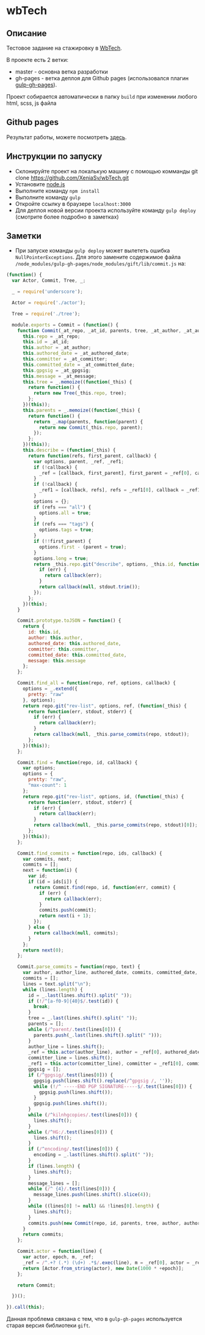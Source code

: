 # wbTech
## Описание
Тестовое задание на стажировку в [WbTech](https://wbtech.ru/).

В проекте есть 2 ветки:
* master - основна ветка разработки
* gh-pages - ветка деплоя для Github pages (использовался плагин [gulp-gh-pages](https://www.npmjs.com/package/gulp-gh-pages)).

Проект собирается автоматически в папку `build` при изменении любого html, scss, js файла

## Github pages
Результат работы, можете посмотреть [здесь](https://xeniasv.github.io/wbTech/).

## Инструкции по запуску
* Склонируйте проект на локалькую машину с помощью комманды git clone https://github.com/XeniaSv/wbTech.git
* Установите [node.js](https://nodejs.org/en/)
* Выполните команду `npm install`
* Выполните команду `gulp`
* Откройте ссылку в браузере `localhost:3000`
* Для деплоя новой версии проекта используйте команду `gulp deploy` (смотрите более подробно в заметках)

## Заметки
* При запуске команды `gulp deploy` может вылететь ошибка `NullPointerExceptions`. Для этого замените содержимое файла `/node_modules/gulp-gh-pages/node_modules/gift/lib/commit.js` на:
``` js
(function() {
  var Actor, Commit, Tree, _;

  _ = require('underscore');

  Actor = require('./actor');

  Tree = require('./tree');

  module.exports = Commit = (function() {
    function Commit(_at_repo, _at_id, parents, tree, _at_author, _at_authored_date, _at_committer, _at_committed_date, _at_gpgsig, _at_message) {
      this.repo = _at_repo;
      this.id = _at_id;
      this.author = _at_author;
      this.authored_date = _at_authored_date;
      this.committer = _at_committer;
      this.committed_date = _at_committed_date;
      this.gpgsig = _at_gpgsig;
      this.message = _at_message;
      this.tree = _.memoize((function(_this) {
        return function() {
          return new Tree(_this.repo, tree);
        };
      })(this));
      this.parents = _.memoize((function(_this) {
        return function() {
          return _.map(parents, function(parent) {
            return new Commit(_this.repo, parent);
          });
        };
      })(this));
      this.describe = (function(_this) {
        return function(refs, first_parent, callback) {
          var options, parent, _ref, _ref1;
          if (!callback) {
            _ref = [callback, first_parent], first_parent = _ref[0], callback = _ref[1];
          }
          if (!callback) {
            _ref1 = [callback, refs], refs = _ref1[0], callback = _ref1[1];
          }
          options = {};
          if (refs === "all") {
            options.all = true;
          }
          if (refs === "tags") {
            options.tags = true;
          }
          if (!!first_parent) {
            options.first - (parent = true);
          }
          options.long = true;
          return _this.repo.git("describe", options, _this.id, function(err, stdout, stderr) {
            if (err) {
              return callback(err);
            }
            return callback(null, stdout.trim());
          });
        };
      })(this);
    }

    Commit.prototype.toJSON = function() {
      return {
        id: this.id,
        author: this.author,
        authored_date: this.authored_date,
        committer: this.committer,
        committed_date: this.committed_date,
        message: this.message
      };
    };

    Commit.find_all = function(repo, ref, options, callback) {
      options = _.extend({
        pretty: "raw"
      }, options);
      return repo.git("rev-list", options, ref, (function(_this) {
        return function(err, stdout, stderr) {
          if (err) {
            return callback(err);
          }
          return callback(null, _this.parse_commits(repo, stdout));
        };
      })(this));
    };

    Commit.find = function(repo, id, callback) {
      var options;
      options = {
        pretty: "raw",
        "max-count": 1
      };
      return repo.git("rev-list", options, id, (function(_this) {
        return function(err, stdout, stderr) {
          if (err) {
            return callback(err);
          }
          return callback(null, _this.parse_commits(repo, stdout)[0]);
        };
      })(this));
    };

    Commit.find_commits = function(repo, ids, callback) {
      var commits, next;
      commits = [];
      next = function(i) {
        var id;
        if (id = ids[i]) {
          return Commit.find(repo, id, function(err, commit) {
            if (err) {
              return callback(err);
            }
            commits.push(commit);
            return next(i + 1);
          });
        } else {
          return callback(null, commits);
        }
      };
      return next(0);
    };

    Commit.parse_commits = function(repo, text) {
      var author, author_line, authored_date, commits, committed_date, committer, committer_line, encoding, gpgsig, id, lines, message_lines, parents, tree, _ref, _ref1;
      commits = [];
      lines = text.split("\n");
      while (lines.length) {
        id = _.last(lines.shift().split(" "));
        if (!/^[a-f0-9]{40}$/.test(id)) {
          break;
        }
        tree = _.last(lines.shift().split(" "));
        parents = [];
        while (/^parent/.test(lines[0])) {
          parents.push(_.last(lines.shift().split(" ")));
        }
        author_line = lines.shift();
        _ref = this.actor(author_line), author = _ref[0], authored_date = _ref[1];
        committer_line = lines.shift();
        _ref1 = this.actor(committer_line), committer = _ref1[0], committed_date = _ref1[1];
        gpgsig = [];
        if (/^gpgsig/.test(lines[0])) {
          gpgsig.push(lines.shift().replace(/^gpgsig /, ''));
          while (!/^ -----END PGP SIGNATURE-----$/.test(lines[0])) {
            gpgsig.push(lines.shift());
          }
          gpgsig.push(lines.shift());
        }
        while (/^kilnhgcopies/.test(lines[0])) {
          lines.shift();
        }
        while (/^HG:/.test(lines[0])) {
          lines.shift();
        }
        if (/^encoding/.test(lines[0])) {
          encoding = _.last(lines.shift().split(" "));
        }
        if (lines.length) {
          lines.shift();
        }
        message_lines = [];
        while (/^ {4}/.test(lines[0])) {
          message_lines.push(lines.shift().slice(4));
        }
        while ((lines[0] != null) && !lines[0].length) {
          lines.shift();
        }
        commits.push(new Commit(repo, id, parents, tree, author, authored_date, committer, committed_date, gpgsig.join("\n"), message_lines.join("\n")));
      }
      return commits;
    };

    Commit.actor = function(line) {
      var actor, epoch, m, _ref;
      _ref = /^.+? (.*) (\d+) .*$/.exec(line), m = _ref[0], actor = _ref[1], epoch = _ref[2];
      return [Actor.from_string(actor), new Date(1000 * +epoch)];
    };

    return Commit;

  })();

}).call(this);
```
Данная проблема связана с тем, что в `gulp-gh-pages` используется старая версия библиотеки `gift`.
